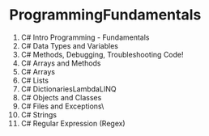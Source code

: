 # ProgrammingFundamentals
1. C# Intro Programming - Fundamentals
2. C# Data Types and Variables
3. C# Methods, Debugging, Troubleshooting Code!
4. C# Arrays and Methods
5. C# Arrays 
6. C# Lists
7. C# DictionariesLambdaLINQ
8. C# Objects and Classes
9. C# Files and Exceptions\
10. C# Strings
11. C# Regular Expression (Regex)